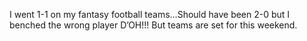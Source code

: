 <!--
id: 1135335613
link: http://kevinisom.info/post/1135335613/i-went-1-1-on-my-fantasy-football-teams-should
slug: i-went-1-1-on-my-fantasy-football-teams-should
date: Fri Sep 17 2010 14:40:33 GMT+1200 (NZST)
raw: {"blog_name":"kevinisom","id":1135335613,"post_url":"http://kevinisom.info/post/1135335613/i-went-1-1-on-my-fantasy-football-teams-should","slug":"i-went-1-1-on-my-fantasy-football-teams-should","type":"text","date":"2010-09-17 02:40:33 GMT","timestamp":1284691233,"state":"published","format":"html","reblog_key":"Sp1aTQpC","tags":[],"short_url":"http://tmblr.co/Zw68Yy13gzYz","highlighted":[],"feed_item":"http://twitter.com/kev_nz/statuses/24705219053","from_feed_id":"650289","note_count":0,"title":null,"body":"<p>I went 1-1 on my fantasy football teams&#8230;Should have been 2-0 but I benched the wrong player D&#8217;OH!!! But teams are set for this weekend.</p>"}
publish: 2010-09-017
tags: 
title: null
-->


I went 1-1 on my fantasy football teams…Should have been 2-0 but I
benched the wrong player D’OH!!! But teams are set for this weekend.


